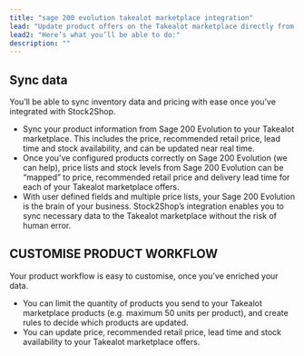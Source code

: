 ```yaml
---
title: "sage 200 evolution takealot marketplace integration"
lead: "Update product offers on the Takealot marketplace directly from your Sage 200 Evolution. Stock2Shop’s simple integration will streamline your operation by reducing duplicate data capture, and ensuring your product information on Takealot is up to date."
lead2: "Here’s what you’ll be able to do:"
description: ""
---
```


Sync data
---------

You’ll be able to sync inventory data and pricing with ease once you’ve integrated with Stock2Shop.

*   Sync your product information from Sage 200 Evolution to your Takealot marketplace. This includes the price, recommended retail price, lead time and stock availability, and can be updated near real time.
*   Once you’ve configured products correctly on Sage 200 Evolution (we can help), price lists and stock levels from Sage 200 Evolution can be “mapped” to price, recommended retail price and delivery lead time for each of your Takealot marketplace offers.
*   With user defined fields and multiple price lists, your Sage 200 Evolution is the brain of your business. Stock2Shop’s integration enables you to sync necessary data to the Takealot marketplace without the risk of human error.

CUSTOMISE PRODUCT WORKFLOW
--------------------------

Your product workflow is easy to customise, once you’ve enriched your data.

*   You can limit the quantity of products you send to your Takealot marketplace products (e.g. maximum 50 units per product), and create rules to decide which products are updated.
*   You can update price, recommended retail price, lead time and stock availability to your Takealot marketplace offers.
